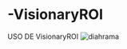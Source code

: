 # -VisionaryROI
USO DE VisionaryROI
![diahrama](https://github.com/user-attachments/assets/44ad8fe9-b4a1-407d-8846-ec5fce9d5075)
